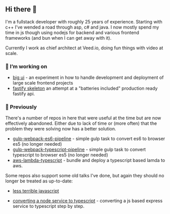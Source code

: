## Hi there 👋

I'm a fullstack developer with roughly 25 years of experience. Starting with c++ I've wended a road through asp, c# and java. I now mostly spend my time in js though using nodejs for backend and various frontend frameworks (and bun when I can get away with it).

Currently I work as chief architect at Veed.io, doing fun things with video at scale.

### 🔭 I’m working on

- [big ui](https://github.com/stevejhiggs/big-ui) - an experiment in how to handle development and deployment of large scale frontend projects
- [fastify skeleton](https://github.com/stevejhiggs/fastify-typescript-skeleton) an attempt at a "batteries included" production ready fastify api.

### 🤔 Previously

There's a number of repos in here that were useful at the time but are now effectively abandoned. Either due to lack of time or (more often) that the problem they were solving now has a better solution.

- [gulp-webpack-es6-pipeline](https://github.com/stevejhiggs/gulp-webpack-es6-pipeline) - simple gulp task to convert es6 to browser es5 (no longer needed)
- [gulp-webpack-typescript-pipeline](https://github.com/stevejhiggs/gulp-webpack-typescript-pipeline) - simple gulp task to convert typescript to browser es5 (no longer needed)
- [aws-lambda-typescript](https://github.com/stevejhiggs/aws-lambda-typescript) - bundle and deploy a typescript based lamda to aws.

Some repos also support some old talks I've done, but again they should no longer be treated as up-to-date:

- [less terrible javascript](https://github.com/stevejhiggs/lessTerribleJavascript)

- [converting a node service to typescript](https://github.com/stevejhiggs/convertNodeServiceToTypescript) - converting a js based express service to typescript step by step.
